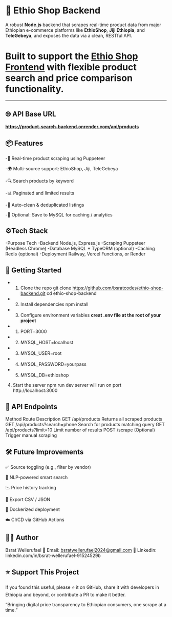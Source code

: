 # 🛒 Ethio Shop Backend

A robust **Node.js** backend that scrapes real-time product data from major Ethiopian e-commerce platforms like **EthioShop**, **Jiji Ethiopia**, and **TeleGebeya**, and exposes the data via a clean, RESTful API.

# Built to support the [Ethio Shop Frontend](https://github.com/bsratcodes/ethio-shop-frontend) with flexible  product search and price comparison functionality.

---

## 🌐 API Base URL

**https://product-search-backend.onrender.com/api/products**

## 📦 Features
-🧲 Real-time product scraping using Puppeteer

-🌍 Multi-source support: EthioShop, Jiji, TeleGebeya

-🔍 Search products by keyword

-📊 Paginated and limited results

-🧹 Auto-clean & deduplicated listings

-💾 Optional: Save to MySQL for caching / analytics

## ⚙️Tech Stack
-Purpose	Tech
-Backend	Node.js, Express.js
-Scraping	Puppeteer (Headless Chrome)
-Database	MySQL + TypeORM (optional)
-Caching	Redis (optional)
-Deployment	Railway, Vercel Functions, or Render

## 🚀 Getting Started
* 1. Clone the repo
git clone https://github.com/bsratcodes/ethio-shop-backend.git
cd ethio-shop-backend

* 2. Install dependencies
   npm install
* 3. Configure environment variables
 **creat .env file at the root of your project**
* 1. PORT=3000
* 2. MYSQL_HOST=localhost
* 3. MYSQL_USER=root
* 4. MYSQL_PASSWORD=yourpass
* 5. MYSQL_DB=ethioshop

4. Start the server
 npm run dev
server will run on port http://localhost:3000

## 🔌 API Endpoints
Method	Route	Description
GET	/api/products	Returns all scraped products
GET	/api/products?search=phone	Search for products matching query
GET	/api/products?limit=10	Limit number of results
POST	/scrape	(Optional) Trigger manual scraping

## 🛠️ Future Improvements
✅ Source toggling (e.g., filter by vendor)

🧠 NLP-powered smart search

📉 Price history tracking

📂 Export CSV / JSON

🐳 Dockerized deployment

☁️ CI/CD via GitHub Actions


## 🙋‍♂️ Author
Bsrat Wellerufael
📧 Email: bsratwellerufael2024@gmail.com
🔗 LinkedIn: linkedin.com/in/bsrat-wellerufael-91524529b

## ⭐ Support This Project
If you found this useful, please ⭐ it on GitHub, share it with developers in Ethiopia and beyond, or contribute a PR to make it better.

“Bringing digital price transparency to Ethiopian consumers, one scrape at a time.”
